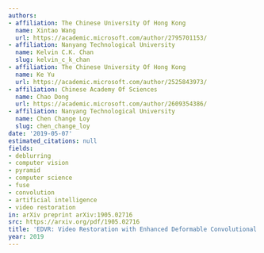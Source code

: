 ```yaml
---
authors:
- affiliation: The Chinese University Of Hong Kong
  name: Xintao Wang
  url: https://academic.microsoft.com/author/2795701153/
- affiliation: Nanyang Technological University
  name: Kelvin C.K. Chan
  slug: kelvin_c_k_chan
- affiliation: The Chinese University Of Hong Kong
  name: Ke Yu
  url: https://academic.microsoft.com/author/2525843973/
- affiliation: Chinese Academy Of Sciences
  name: Chao Dong
  url: https://academic.microsoft.com/author/2609354386/
- affiliation: Nanyang Technological University
  name: Chen Change Loy
  slug: chen_change_loy
date: '2019-05-07'
estimated_citations: null
fields:
- deblurring
- computer vision
- pyramid
- computer science
- fuse
- convolution
- artificial intelligence
- video restoration
in: arXiv preprint arXiv:1905.02716
src: https://arxiv.org/pdf/1905.02716
title: 'EDVR: Video Restoration with Enhanced Deformable Convolutional Networks'
year: 2019
---
```

